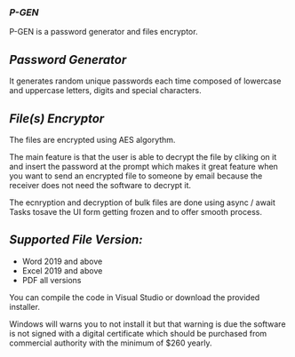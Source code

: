 ### _P-GEN_


P-GEN is a password generator and files encryptor.


## _Password Generator_

It generates random unique passwords each time composed of lowercase and uppercase letters, digits and special characters.


## _File(s) Encryptor_

The files are encrypted using AES algorythm.

The main feature is that the user is able to decrypt the file by cliking on it and insert the password at the prompt which makes it great feature when you want to send an encrypted file to someone by email because the receiver does not need the software to decrypt it.

The ecnryption and decryption of bulk files are done using async / await Tasks tosave the UI form getting frozen and to offer smooth process.

## _Supported File Version:_

- Word 2019 and above
- Excel 2019 and above
- PDF all versions


You can compile the code in Visual Studio or download the provided installer. 

Windows will warns you to not install it but that warning is due the software is not signed with a digital certificate which should be purchased from commercial authority with the minimum of $260 yearly.




  
